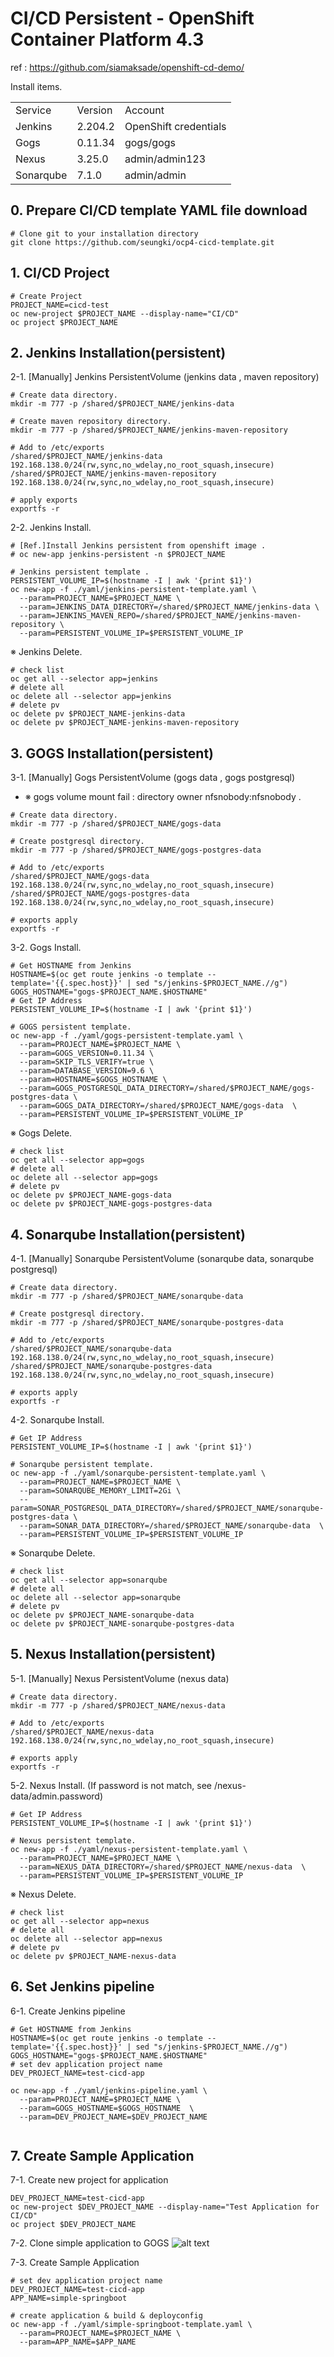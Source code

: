 # CI/CD Persistent - OpenShift Container Platform 4.3
  ref : https://github.com/siamaksade/openshift-cd-demo/

  Install items.
  <table>
    <tbody>
    <tr>
        <td>Service</td>
        <td>Version</td>
        <td>Account</td>
    </tr>
    <tr>
        <td>Jenkins</td>
        <td>2.204.2</td>
        <td>OpenShift credentials</td> 
    </tr>
    <tr>
        <td>Gogs</td>
        <td>0.11.34</td>
        <td>gogs/gogs</td> 
    </tr>
    <tr>
        <td>Nexus</td>
        <td>3.25.0</td>
        <td>admin/admin123</td> 
    </tr>
    <tr>
        <td>Sonarqube</td>
        <td>7.1.0</td>
        <td>admin/admin</td> 
    </tr>        
    </tbody>
  </table>  
 
  
  ## 0. Prepare CI/CD template YAML file download
  ```shell
  # Clone git to your installation directory
  git clone https://github.com/seungki/ocp4-cicd-template.git
  ```

  ## 1. CI/CD Project
	
  ```shell
  # Create Project
  PROJECT_NAME=cicd-test
  oc new-project $PROJECT_NAME --display-name="CI/CD"
  oc project $PROJECT_NAME
  ```  
  <!-- # Jenkins 접근권한 부여 
  oc policy add-role-to-group edit system:serviceaccounts:$PROJECT_NAME -n $PROJECT_NAME
	
  # project 에 admin roll 부여[ocp admin 계정만 실행가능]
  oc adm policy add-role-to-user admin admin -n $PROJECT_NAME >/dev/null 2>&1
	
  # pod-network 에 project 추가[ocp admin 계정만 실행가능]
  oc adm pod-network join-projects --to=$PROJECT_NAME >/dev/null 2>&1
  -->


  ## 2. Jenkins Installation(persistent)
	
  2-1. [Manually] Jenkins PersistentVolume  (jenkins data , maven repository)
  
  ```shell
  # Create data directory.
  mkdir -m 777 -p /shared/$PROJECT_NAME/jenkins-data

  # Create maven repository directory.
  mkdir -m 777 -p /shared/$PROJECT_NAME/jenkins-maven-repository

  # Add to /etc/exports 
  /shared/$PROJECT_NAME/jenkins-data 192.168.138.0/24(rw,sync,no_wdelay,no_root_squash,insecure)
  /shared/$PROJECT_NAME/jenkins-maven-repository 192.168.138.0/24(rw,sync,no_wdelay,no_root_squash,insecure)

  # apply exports 
  exportfs -r
  ```
  2-2. Jenkins Install.
  ```shell
  # [Ref.]Install Jenkins persistent from openshift image .
  # oc new-app jenkins-persistent -n $PROJECT_NAME

  # Jenkins persistent template .
  PERSISTENT_VOLUME_IP=$(hostname -I | awk '{print $1}')
  oc new-app -f ./yaml/jenkins-persistent-template.yaml \
    --param=PROJECT_NAME=$PROJECT_NAME \
    --param=JENKINS_DATA_DIRECTORY=/shared/$PROJECT_NAME/jenkins-data \
    --param=JENKINS_MAVEN_REPO=/shared/$PROJECT_NAME/jenkins-maven-repository \
    --param=PERSISTENT_VOLUME_IP=$PERSISTENT_VOLUME_IP 
  ```
  ※ Jenkins Delete.
  ```shell
  # check list
  oc get all --selector app=jenkins
  # delete all
  oc delete all --selector app=jenkins
  # delete pv
  oc delete pv $PROJECT_NAME-jenkins-data
  oc delete pv $PROJECT_NAME-jenkins-maven-repository
  ```
	
  ## 3. GOGS Installation(persistent)

  3-1. [Manually] Gogs PersistentVolume (gogs data , gogs postgresql)
  - ※ gogs volume mount fail : directory owner nfsnobody:nfsnobody .
  
  ```shell
  # Create data directory.
  mkdir -m 777 -p /shared/$PROJECT_NAME/gogs-data

  # Create postgresql directory.
  mkdir -m 777 -p /shared/$PROJECT_NAME/gogs-postgres-data

  # Add to /etc/exports
  /shared/$PROJECT_NAME/gogs-data 192.168.138.0/24(rw,sync,no_wdelay,no_root_squash,insecure)
  /shared/$PROJECT_NAME/gogs-postgres-data 192.168.138.0/24(rw,sync,no_wdelay,no_root_squash,insecure)

  # exports apply
  exportfs -r	
  ```

  3-2. Gogs Install.	
  ```shell
  # Get HOSTNAME from Jenkins
  HOSTNAME=$(oc get route jenkins -o template --template='{{.spec.host}}' | sed "s/jenkins-$PROJECT_NAME.//g")
  GOGS_HOSTNAME="gogs-$PROJECT_NAME.$HOSTNAME"
  # Get IP Address
  PERSISTENT_VOLUME_IP=$(hostname -I | awk '{print $1}')
	
  # GOGS persistent template.
  oc new-app -f ./yaml/gogs-persistent-template.yaml \
    --param=PROJECT_NAME=$PROJECT_NAME \
    --param=GOGS_VERSION=0.11.34 \
    --param=SKIP_TLS_VERIFY=true \
    --param=DATABASE_VERSION=9.6 \
    --param=HOSTNAME=$GOGS_HOSTNAME \
    --param=GOGS_POSTGRESQL_DATA_DIRECTORY=/shared/$PROJECT_NAME/gogs-postgres-data \
    --param=GOGS_DATA_DIRECTORY=/shared/$PROJECT_NAME/gogs-data  \
    --param=PERSISTENT_VOLUME_IP=$PERSISTENT_VOLUME_IP 
  ```
  ※ Gogs Delete.
  ```shell
  # check list
  oc get all --selector app=gogs
  # delete all
  oc delete all --selector app=gogs
  # delete pv
  oc delete pv $PROJECT_NAME-gogs-data
  oc delete pv $PROJECT_NAME-gogs-postgres-data
  ```

  ## 4. Sonarqube Installation(persistent)
	
  4-1. [Manually] Sonarqube PersistentVolume (sonarqube data, sonarqube postgresql)
  
  ```shell
  # Create data directory.
  mkdir -m 777 -p /shared/$PROJECT_NAME/sonarqube-data

  # Create postgresql directory.
  mkdir -m 777 -p /shared/$PROJECT_NAME/sonarqube-postgres-data

  # Add to /etc/exports
  /shared/$PROJECT_NAME/sonarqube-data 192.168.138.0/24(rw,sync,no_wdelay,no_root_squash,insecure)
  /shared/$PROJECT_NAME/sonarqube-postgres-data 192.168.138.0/24(rw,sync,no_wdelay,no_root_squash,insecure)

  # exports apply
  exportfs -r	
  ```

  4-2. Sonarqube Install.	
  ```shell
  # Get IP Address
  PERSISTENT_VOLUME_IP=$(hostname -I | awk '{print $1}')
	
  # Sonarqube persistent template.
  oc new-app -f ./yaml/sonarqube-persistent-template.yaml \
    --param=PROJECT_NAME=$PROJECT_NAME \
    --param=SONARQUBE_MEMORY_LIMIT=2Gi \
    --param=SONAR_POSTGRESQL_DATA_DIRECTORY=/shared/$PROJECT_NAME/sonarqube-postgres-data \
    --param=SONAR_DATA_DIRECTORY=/shared/$PROJECT_NAME/sonarqube-data  \
    --param=PERSISTENT_VOLUME_IP=$PERSISTENT_VOLUME_IP 
  ```
  ※ Sonarqube Delete.
  ```shell
  # check list
  oc get all --selector app=sonarqube
  # delete all
  oc delete all --selector app=sonarqube
  # delete pv
  oc delete pv $PROJECT_NAME-sonarqube-data
  oc delete pv $PROJECT_NAME-sonarqube-postgres-data
  ```
	
  ## 5. Nexus Installation(persistent)

  5-1. [Manually] Nexus PersistentVolume (nexus data)
  
  ```shell
  # Create data directory.
  mkdir -m 777 -p /shared/$PROJECT_NAME/nexus-data

  # Add to /etc/exports 
  /shared/$PROJECT_NAME/nexus-data 192.168.138.0/24(rw,sync,no_wdelay,no_root_squash,insecure)

  # exports apply
  exportfs -r
  ```

  5-2. Nexus Install. (If password is not match, see /nexus-data/admin.password)
  ```shell
  # Get IP Address
  PERSISTENT_VOLUME_IP=$(hostname -I | awk '{print $1}')
	
  # Nexus persistent template.
  oc new-app -f ./yaml/nexus-persistent-template.yaml \
    --param=PROJECT_NAME=$PROJECT_NAME \
    --param=NEXUS_DATA_DIRECTORY=/shared/$PROJECT_NAME/nexus-data  \
    --param=PERSISTENT_VOLUME_IP=$PERSISTENT_VOLUME_IP 
  ```

  ※ Nexus Delete.
  ```shell
  # check list
  oc get all --selector app=nexus
  # delete all
  oc delete all --selector app=nexus
  # delete pv
  oc delete pv $PROJECT_NAME-nexus-data
  ```

	
  ## 6. Set Jenkins pipeline
  
  6-1. Create Jenkins pipeline
  ```shell
  # Get HOSTNAME from Jenkins
  HOSTNAME=$(oc get route jenkins -o template --template='{{.spec.host}}' | sed "s/jenkins-$PROJECT_NAME.//g")
  GOGS_HOSTNAME="gogs-$PROJECT_NAME.$HOSTNAME"
  # set dev application project name
  DEV_PROJECT_NAME=test-cicd-app
	
  oc new-app -f ./yaml/jenkins-pipeline.yaml \
    --param=PROJECT_NAME=$PROJECT_NAME \
    --param=GOGS_HOSTNAME=$GOGS_HOSTNAME  \
    --param=DEV_PROJECT_NAME=$DEV_PROJECT_NAME 	
	
  ```
	
  ## 7. Create Sample Application	
  7-1. Create new project for application
  ```shell
  DEV_PROJECT_NAME=test-cicd-app
  oc new-project $DEV_PROJECT_NAME --display-name="Test Application for CI/CD"
  oc project $DEV_PROJECT_NAME
  
  ```

  7-2. Clone simple application to GOGS
  ![alt text](images/gogs-migration.png)
  
  7-3. Create Sample Application
  ```shell
  # set dev application project name
  DEV_PROJECT_NAME=test-cicd-app
  APP_NAME=simple-springboot
	
  # create application & build & deployconfig
  oc new-app -f ./yaml/simple-springboot-template.yaml \
    --param=PROJECT_NAME=$PROJECT_NAME \
    --param=APP_NAME=$APP_NAME 	
	
  ```
	